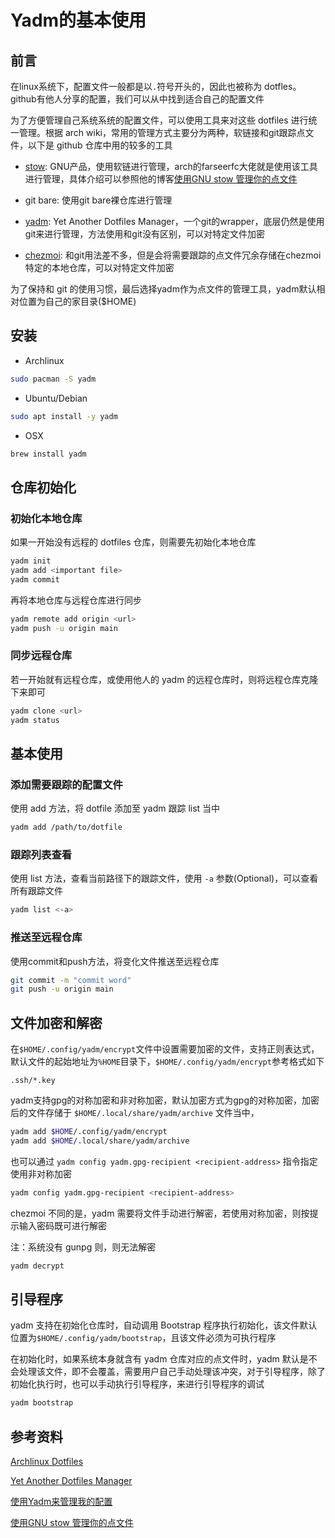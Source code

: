 # Yadm的基本使用

## 前言

在linux系统下，配置文件一般都是以`.`符号开头的，因此也被称为 dotfles。github有他人分享的配置，我们可以从中找到适合自己的配置文件

为了方便管理自己系统系统的配置文件，可以使用工具来对这些 dotfiles 进行统一管理。根据 arch wiki，常用的管理方式主要分为两种，软链接和git跟踪点文件，以下是 github 仓库中用的较多的工具

- [stow](https://www.gnu.org/software/stow/): GNU产品，使用软链进行管理，arch的farseerfc大佬就是使用该工具进行管理，具体介绍可以参照他的博客[使用GNU stow 管理你的点文件](https://farseerfc.me/using-gnu-stow-to-manage-your-dotfiles.html)
  
- git bare: 使用git bare裸仓库进行管理

- [yadm](https://yadm.io/): Yet Another Dotfiles Manager，一个git的wrapper，底层仍然是使用git来进行管理，方法使用和git没有区别，可以对特定文件加密

- [chezmoi](https://www.chezmoi.io/): 和git用法差不多，但是会将需要跟踪的点文件冗余存储在chezmoi特定的本地仓库，可以对特定文件加密

为了保持和 git 的使用习惯，最后选择yadm作为点文件的管理工具，yadm默认相对位置为自己的家目录($HOME)

## 安装

- Archlinux
  
```bash
sudo pacman -S yadm
```

- Ubuntu/Debian

```bash
sudo apt install -y yadm
```

- OSX

```bash
brew install yadm
```

## 仓库初始化

### 初始化本地仓库

如果一开始没有远程的 dotfiles 仓库，则需要先初始化本地仓库

```bash
yadm init
yadm add <important file>
yadm commit
```

再将本地仓库与远程仓库进行同步

```bash
yadm remote add origin <url>
yadm push -u origin main
```

### 同步远程仓库

若一开始就有远程仓库，或使用他人的 yadm 的远程仓库时，则将远程仓库克隆下来即可

```bash
yadm clone <url>
yadm status
```

## 基本使用

### 添加需要跟踪的配置文件

使用 add 方法，将 dotfile 添加至 yadm 跟踪 list 当中

```bash
yadm add /path/to/dotfile
```

### 跟踪列表查看

使用 list 方法，查看当前路径下的跟踪文件，使用 `-a` 参数(Optional)，可以查看所有跟踪文件

```bash
yadm list <-a>
```

### 推送至远程仓库

使用commit和push方法，将变化文件推送至远程仓库

```bash
git commit -m "commit word"
git push -u origin main
```

## 文件加密和解密

在`$HOME/.config/yadm/encrypt`文件中设置需要加密的文件，支持正则表达式，默认文件的起始地址为`%HOME`目录下，`$HOME/.config/yadm/encrypt`参考格式如下

```config
.ssh/*.key
```

yadm支持gpg的对称加密和非对称加密，默认加密方式为gpg的对称加密，加密后的文件存储于 `$HOME/.local/share/yadm/archive` 文件当中，

```bash
yadm add $HOME/.config/yadm/encrypt
yadm add $HOME/.local/share/yadm/archive
```

也可以通过 `yadm config yadm.gpg-recipient <recipient-address>` 指令指定使用非对称加密

```bash
yadm config yadm.gpg-recipient <recipient-address>
```

chezmoi 不同的是，yadm 需要将文件手动进行解密，若使用对称加密，则按提示输入密码既可进行解密

注：系统没有 gunpg 则，则无法解密

```bash
yadm decrypt
```

## 引导程序

yadm 支持在初始化仓库时，自动调用 Bootstrap 程序执行初始化，该文件默认位置为`$HOME/.config/yadm/bootstrap`，且该文件必须为可执行程序

在初始化时，如果系统本身就含有 yadm 仓库对应的点文件时，yadm 默认是不会处理该文件，即不会覆盖，需要用户自己手动处理该冲突，对于引导程序，除了初始化执行时，也可以手动执行引导程序，来进行引导程序的调试

```bash
yadm bootstrap
```

## 参考资料

[Archlinux Dotfiles](https://wiki.archlinux.org/title/Dotfiles)

[Yet Another Dotfiles Manager](https://yadm.io/docs/bootstrap#)

[使用Yadm来管理我的配置](https://www.escapelife.site/posts/696ce25d.html)

[使用GNU stow 管理你的点文件](https://farseerfc.me/using-gnu-stow-to-manage-your-dotfiles.html)

